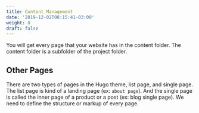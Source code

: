 ```yaml
---
title: Content Management
date: '2019-12-02T08:15:41-03:00'
weight: 8
draft: false
---
```


You will get every page that your website has in the content folder. The content folder is a subfolder of the project folder.

## Other Pages

There are two types of pages in the Hugo theme, list page, and single page. The list page is kind of a landing page (ex: `about page`). And the single page is called the inner page of a product or a post (ex: blog single page). We need to define the structure or markup of every page.
